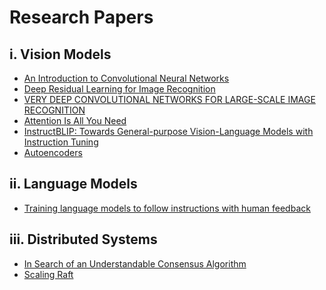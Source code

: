 # Research Papers

## i. Vision Models

<ul>

  <li><a href="https://arxiv.org/pdf/1511.08458">An Introduction to Convolutional Neural Networks</a> </li>

  <li><a href="https://arxiv.org/pdf/1512.03385">Deep Residual Learning for Image Recognition</a></li>

  <li><a href="https://arxiv.org/pdf/1409.1556">VERY DEEP CONVOLUTIONAL NETWORKS FOR LARGE-SCALE IMAGE RECOGNITION</a></li>

  <li><a href="https://arxiv.org/pdf/1706.03762">Attention Is All You Need</a></li>

  <li><a href="https://arxiv.org/pdf/2305.06500">InstructBLIP: Towards General-purpose Vision-Language Models with Instruction Tuning</a></li>
  <li><a href="https://arxiv.org/pdf/2003.05991">Autoencoders</a></li>

</ul>

## ii. Language Models

<ul>

  <li> 
    <a href="https://proceedings.neurips.cc/paper_files/paper/2022/file/b1efde53be364a73914f58805a001731-Paper-Conference.pdf">Training language models to follow instructions
with human feedback</a>
  </li>
</ul>

## iii. Distributed Systems

<ul>
  <li>
    <a href="https://www.usenix.org/system/files/conference/atc14/atc14-paper-ongaro.pdf">
      In Search of an Understandable Consensus Algorithm
    </a>
  </li>
  <li>
    <a href="https://www.cockroachlabs.com/blog/scaling-raft/">Scaling Raft</a>
  </li>
</ul>
